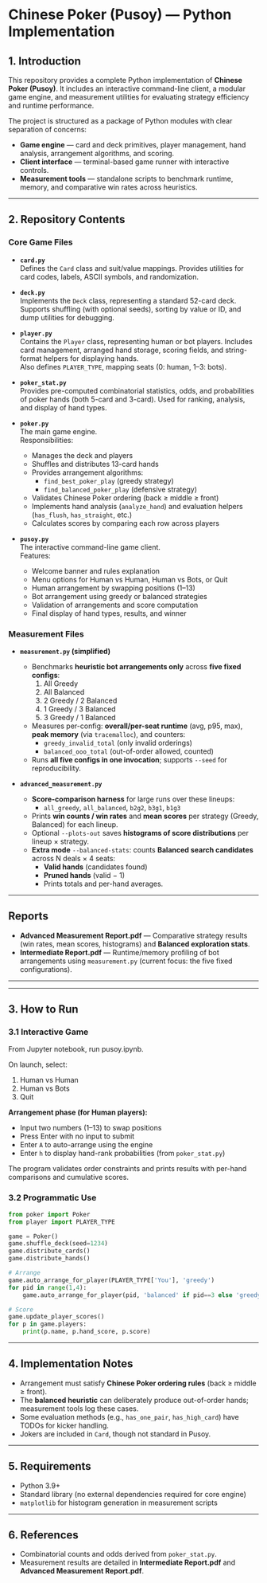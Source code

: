 # Chinese Poker (Pusoy) — Python Implementation

## 1. Introduction
This repository provides a complete Python implementation of **Chinese Poker (Pusoy)**. 
It includes an interactive command-line client, a modular game engine, and measurement utilities for evaluating strategy efficiency and runtime performance.

The project is structured as a package of Python modules with clear separation of concerns:
- **Game engine** — card and deck primitives, player management, hand analysis, arrangement algorithms, and scoring.
- **Client interface** — terminal-based game runner with interactive controls.
- **Measurement tools** — standalone scripts to benchmark runtime, memory, and comparative win rates across heuristics.

---

## 2. Repository Contents

### Core Game Files
- **`card.py`**  
  Defines the `Card` class and suit/value mappings. Provides utilities for card codes, labels, ASCII symbols, and randomization.

- **`deck.py`**  
  Implements the `Deck` class, representing a standard 52-card deck. Supports shuffling (with optional seeds), sorting by value or ID, and dump utilities for debugging.

- **`player.py`**  
  Contains the `Player` class, representing human or bot players. Includes card management, arranged hand storage, scoring fields, and string-format helpers for displaying hands.  
  Also defines `PLAYER_TYPE`, mapping seats (0: human, 1–3: bots).

- **`poker_stat.py`**  
  Provides pre-computed combinatorial statistics, odds, and probabilities of poker hands (both 5-card and 3-card). Used for ranking, analysis, and display of hand types.

- **`poker.py`**  
  The main game engine.  
  Responsibilities:
  - Manages the deck and players
  - Shuffles and distributes 13-card hands
  - Provides arrangement algorithms:
    - `find_best_poker_play` (greedy strategy)
    - `find_balanced_poker_play` (defensive strategy)
  - Validates Chinese Poker ordering (back ≥ middle ≥ front)
  - Implements hand analysis (`analyze_hand`) and evaluation helpers (`has_flush`, `has_straight`, etc.)
  - Calculates scores by comparing each row across players

- **`pusoy.py`**  
  The interactive command-line game client.  
  Features:
  - Welcome banner and rules explanation
  - Menu options for Human vs Human, Human vs Bots, or Quit
  - Human arrangement by swapping positions (1–13)
  - Bot arrangement using greedy or balanced strategies
  - Validation of arrangements and score computation
  - Final display of hand types, results, and winner

### Measurement Files

- **`measurement.py` (simplified)**
  - Benchmarks **heuristic bot arrangements only** across **five fixed configs**:
    1) All Greedy
    2) All Balanced
    3) 2 Greedy / 2 Balanced
    4) 1 Greedy / 3 Balanced
    5) 3 Greedy / 1 Balanced
  - Measures per-config: **overall/per-seat runtime** (avg, p95, max), **peak memory** (via `tracemalloc`), and counters:
    - `greedy_invalid_total` (only invalid orderings)
    - `balanced_ooo_total` (out-of-order allowed, counted)
  - Runs **all five configs in one invocation**; supports `--seed` for reproducibility.

- **`advanced_measurement.py`**
  - **Score-comparison harness** for large runs over these lineups:
    - `all_greedy`, `all_balanced`, `b2g2`, `b3g1`, `b1g3`
  - Prints **win counts / win rates** and **mean scores** per strategy (Greedy, Balanced) for each lineup.
  - Optional `--plots-out` saves **histograms of score distributions** per lineup × strategy.
  - **Extra mode** `--balanced-stats`: counts **Balanced search candidates** across N deals × 4 seats:
    - **Valid hands** (candidates found)
    - **Pruned hands** (valid − 1)
    - Prints totals and per-hand averages.

---

## Reports

- **Advanced Measurement Report.pdf** — Comparative strategy results (win rates, mean scores, histograms) and **Balanced exploration stats**.
- **Intermediate Report.pdf** — Runtime/memory profiling of bot arrangements using `measurement.py` (current focus: the five fixed configurations).

---

---

## 3. How to Run

### 3.1 Interactive Game
From Jupyter notebook, run pusoy.ipynb.

On launch, select:
1. Human vs Human  
2. Human vs Bots  
3. Quit  

**Arrangement phase (for Human players):**
- Input two numbers (1–13) to swap positions  
- Press Enter with no input to submit  
- Enter `A` to auto-arrange using the engine  
- Enter `h` to display hand-rank probabilities (from `poker_stat.py`)  

The program validates order constraints and prints results with per-hand comparisons and cumulative scores.

### 3.2 Programmatic Use
```python
from poker import Poker
from player import PLAYER_TYPE

game = Poker()
game.shuffle_deck(seed=1234)
game.distribute_cards()
game.distribute_hands()

# Arrange
game.auto_arrange_for_player(PLAYER_TYPE['You'], 'greedy')
for pid in range(1,4):
    game.auto_arrange_for_player(pid, 'balanced' if pid==3 else 'greedy')

# Score
game.update_player_scores()
for p in game.players:
    print(p.name, p.hand_score, p.score)
```
----

## 4. Implementation Notes
- Arrangement must satisfy **Chinese Poker ordering rules** (back ≥ middle ≥ front).  
- The **balanced heuristic** can deliberately produce out-of-order hands; measurement tools log these cases.  
- Some evaluation methods (e.g., `has_one_pair`, `has_high_card`) have TODOs for kicker handling.  
- Jokers are included in `Card`, though not standard in Pusoy.  

---

## 5. Requirements
- Python 3.9+  
- Standard library (no external dependencies required for core engine)  
- `matplotlib` for histogram generation in measurement scripts  

---

## 6. References
- Combinatorial counts and odds derived from `poker_stat.py`.  
- Measurement results are detailed in **Intermediate Report.pdf** and **Advanced Measurement Report.pdf**.  
